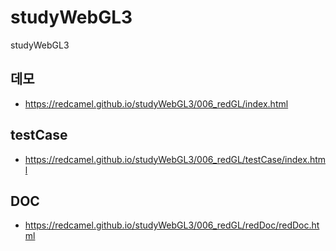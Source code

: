 # studyWebGL3
studyWebGL3

## 데모
- https://redcamel.github.io/studyWebGL3/006_redGL/index.html

## testCase
- https://redcamel.github.io/studyWebGL3/006_redGL/testCase/index.html

## DOC
- https://redcamel.github.io/studyWebGL3/006_redGL/redDoc/redDoc.html
